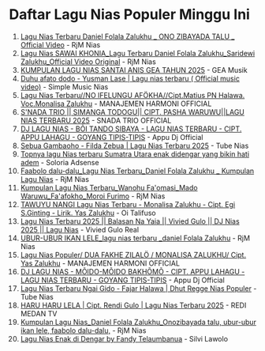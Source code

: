 # Daftar Lagu Nias Populer Minggu Ini

1. [Lagu Nias Terbaru Daniel Folala Zalukhu _ ONO ZIBAYADA TALU _ Official Video](https://www.youtube.com/watch?v=04RXa_a2lXI) - RjM Nias
2. [Lagu Nias SAWAI KHONIA_Lagu Terbaru Daniel Folala Zalukhu_Saridewi Zalukhu_Official Video Original](https://www.youtube.com/watch?v=ovIsWBd9ino) - RjM Nias
3. [KUMPULAN LAGU NIAS SANTAI ANIS GEA TAHUN 2025](https://www.youtube.com/watch?v=zb9EHbmDImA) - GEA Musik
4. [Duhu afato dodo - Yusman Lase | Lagu nias terbaru ( Official music video)](https://www.youtube.com/watch?v=ZVtyuJfGgEk) - Simple Music Nias
5. [Lagu Nias Terbaru//NO IFELUNGU AFÖKHA//Cipt.Matius PN Halawa. Voc.Monalisa Zalukhu](https://www.youtube.com/watch?v=7_MS_xlyPeY) - MANAJEMEN HARMONI OFFICIAL
6. [S&#39;NADA TRIO || SIMANGA TODOGU|| CIPT. PASHA WARUWU||LAGU NIAS TERBARU 2025](https://www.youtube.com/watch?v=XdlNTCo4Yl4) - SNADA TRIO OFFICIAL
7. [DJ LAGU NIAS - BÕI TANDO SIBAYA - LAGU NIAS TERBARU - CIPT. APPU LAHAGU - GOYANG TIPIS-TIPIS](https://www.youtube.com/watch?v=NyswOQuRIw8) - Appu Dj Official
8. [Sebua Gambaoho - Filda Zebua | Lagu Nias Terbaru 2025](https://www.youtube.com/watch?v=RLv9ymnbT8c) - Tube Nias
9. [Topnya lagu Nias terbaru Sumatra Utara enak didengar yang bikin hati adem](https://www.youtube.com/watch?v=JAFHmB6le1U) - Soloria Adsense
10. [Faabolo dalu-dalu_Lagu Nias Terbaru_Daniel Folala Zalukhu _ Kumpulan Lagu Nias](https://www.youtube.com/watch?v=WJjl_X5VOIA) - RjM Nias
11. [Kumpulan Lagu Nias Terbaru_Wanohu Fa&#39;omasi_Mado Waruwu_Fa&#39;afokho_Moroi Furimo](https://www.youtube.com/watch?v=kqnkqQt_huE) - RjM Nias
12. [TAWUYU NANGI Lagu Nias Terbaru - Monalisa Zalukhu - Cipt. Egi S.Ginting - Lirik. Yas Zalukhu](https://www.youtube.com/watch?v=Czd365l1U_k) - Oi Talifuso
13. [Lagu Nias Terbaru 2025 || Balasan Na Yaia || Vivied Gulo || DJ Nias 2025 || Lagu Nias](https://www.youtube.com/watch?v=4AIu59IqLhg) - Vivied Gulo Real 
14. [UBUR-UBUR IKAN LELE_lagu nias terbaru _daniel Folala Zalukhu](https://www.youtube.com/watch?v=w8JHut3iWWs) - RjM Nias
15. [Lagu Nias Populer/ DUA FAKHE ZILALÖ / MONALISA ZALUKHU/ Cipt. Yas Zalukhu](https://www.youtube.com/watch?v=Y-4mL8kmb9E) - MANAJEMEN HARMONI OFFICIAL
16. [DJ LAGU NIAS - MÕIDO-MÕIDO BAKHÕMÕ - CIPT. APPU LAHAGU - LAGU NIAS TERBARU - GOYANG TIPIS-TIPIS](https://www.youtube.com/watch?v=nh9oCIWbu5A) - Appu Dj Official
17. [Lagu Nias Terbaru Ngai Gido - Fajar Halawa | Dhut Regge Nias Populer](https://www.youtube.com/watch?v=F4CEMLYir-w) - Tube Nias
18. [HARU HARU LELA | Cipt.  Rendi Gulo | Lagu Nias Terbaru 2025](https://www.youtube.com/watch?v=PqXg3PENm0s) - REDI MEDAN TV
19. [Kumpulan Lagu Nias_Daniel Folala Zalukhu_Onozibayada talu, ubur-ubur ikan lele, faabolo dalu-dalu,](https://www.youtube.com/watch?v=H5_kjlVSPPE) - RjM Nias
20. [Lagu Nias Enak di Dengar by Fandy Telaumbanua](https://www.youtube.com/watch?v=eBUQGDXBkcc) - Silvi Lawolo
